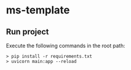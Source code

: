# ms-template

## Run project
Execute the following commands in the root path:

```
> pip install -r requirements.txt
> uvicorn main:app --reload
```